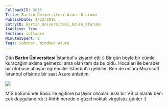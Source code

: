 ```yaml
---
FallbackID: 3015
Title: Bartın Üniversitesi Azure Oturumu
PublishDate: 4/22/2016
EntryID: Bartin_Universitesi_Azure_Oturumu
IsActive: True
Section: software
MinutesSpent: 6
Tags: Seminer, Windows Azure
---
```

Dün **Bartın Üniversitesi** İstanbul'u ziyaret etti :) Bir gün böyle bir cümle kuracağım aklıma gelmezdi ama olan tam da bu oldu. Hocaları ile beraber bir otobüse atlayan öğrenciler İstanbul'a geldiler. Ben de onlara Microsoft İstanbul ofisinde bir saat Azure anlattım. 

![](http://blob.daron.yondem.com/assets/3015/bartin-universitesi.jpg)

MIS bölümünde Basic ile eğitime başlıyor olmaları eski bir VB'ci olarak beni çok duygulandırdı :) Ahhh nerede o güzel noktalı virgülsüz günler :)

